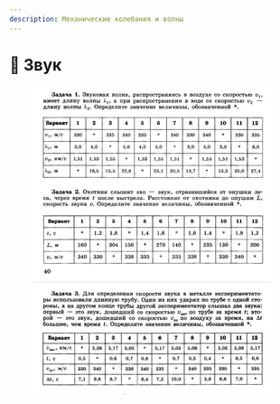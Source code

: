 ```yaml
---
description: Механические колебания и волны
---
```


# 📗 Звук

<figure><img src="../../../.gitbook/assets/image (22).png" alt=""><figcaption></figcaption></figure>

